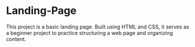# Landing-Page
This project is a basic landing page. Built using HTML and CSS, it serves as a beginner project to practice structuring a web page and organizing content.